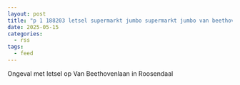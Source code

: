 ```yaml
---
layout: post
title: "p 1 188203 letsel supermarkt jumbo supermarkt jumbo van beethovenlaan roosendaal"
date: 2025-05-15
categories: 
  - rss
tags: 
  - feed
---
```


Ongeval met letsel op Van Beethovenlaan in Roosendaal
